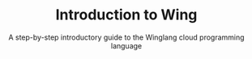 ---
title: "Introduction to Wing"
subtitle: "A step-by-step introductory guide to the Winglang cloud programming language"
type: 
  - "interactive tutorial"
coverImage: "/img/examples/introduction-to-wing.png"
url: https://www.winglang.io/learn
resources:
  - label: "Understand preflight and inflight concepts"
    href: "/docs/concepts/inflights"
  - label: "Explore the Wing api resource"
    href: "/docs/api/standard-library/cloud/api"
authors: 
  - name: "David Boyne"
    role: "Developer Advocate, Wing"
    twitter: "https://twitter.com/boyney123"
    github: "https://github.com/boyney123"
cloudResources:
  - queue
  - bucket
  - function
---